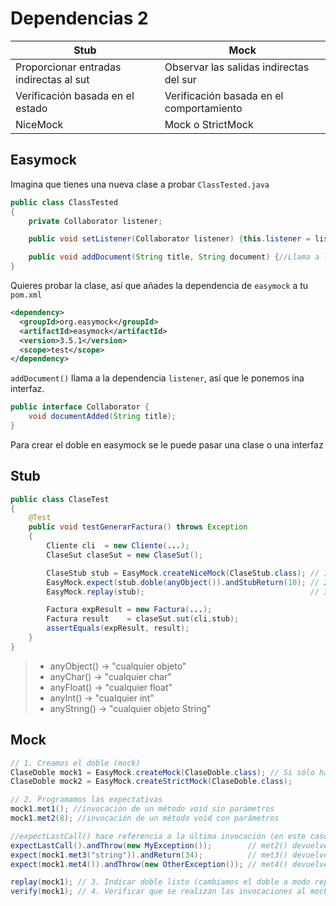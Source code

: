 # Dependencias 2

| Stub                                    | Mock                                     |
|-----------------------------------------|------------------------------------------|
| Proporcionar entradas indirectas al sut | Observar las salidas indirectas del sur  |
| Verificación basada en el estado        | Verificación basada en el comportamiento |
| NiceMock                                | Mock o StrictMock                        |

## Easymock

Imagina que tienes una nueva clase a probar `ClassTested.java`

```java
public class ClassTested
{
	private Collaborator listener;

	public void setListener(Collaborator listener) {this.listener = listener;}

	public void addDocument(String title, String document) {//Llama a listener}
}
```

Quieres probar la clase, así que añades la dependencia de `easymock` a tu `pom.xml`
```xml
<dependency>
  <groupId>org.easymock</groupId>
  <artifactId>easymock</artifactId>
  <version>3.5.1</version>
  <scope>test</scope>
</dependency>
```

`addDocument()` llama a la dependencia `listener`, así que le ponemos ina interfaz.
```java
public interface Collaborator {
    void documentAdded(String title);
}
```

Para crear el doble en easymock se le puede pasar una clase o una interfaz

## Stub

```java
public class ClaseTest
{
	@Test
	public void testGenerarFactura() throws Exception
	{
		Cliente cli  = new Cliente(...);
		ClaseSut claseSut = new ClaseSut();

		ClaseStub stub = EasyMock.createNiceMock(ClaseStub.class); // 1) Stub
		EasyMock.expect(stub.doble(anyObject()).andStubReturn(10); // 2) Expectativas
		EasyMock.replay(stub);                                     // 3) Listo

		Factura expResult = new Factura(...);
		Factura result    = claseSut.sut(cli,stub);
		assertEquals(expResult, result);
	}
}
```

> * anyObject() → "cualquier objeto"
> * anyChar()   → "cualquier char"
> * anyFloat()  → "cualquier float"
> * anyInt()    → "cualquier int"
> * anyString() → "cualquier objeto String"


## Mock

```java
// 1. Creamos el doble (mock)
ClaseDoble mock1 = EasyMock.createMock(ClaseDoble.class); // Si sólo hay una única invocación del doble
ClaseDoble mock2 = EasyMock.createStrictMock(ClaseDoble.class);

// 2. Programamos las expectativas
mock1.met1(); //invocación de un método void sin parámetros
mock1.met2(8); //invocación de un método void con parámetros

//expectLastCall() hace referencia a la última invocación (en este caso al método met2(8))
expectLastCall().andThrow(new MyException());        // met2() devuelve una excepción
expect(mock1.met3("string")).andReturn(34);          // met3() devuelve un valor
expect(mock1.met4()).andThrow(new OtherException()); // met4() devuelve una excepción

replay(mock1); // 3. Indicar doble listo (cambiamos el doble a modo replay)
verify(mock1); // 4. Verificar que se realizan las invocaciones al mock desde SUT
```
